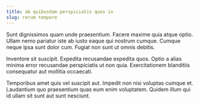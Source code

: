 ```yaml
---
title: ab quibusdam perspiciatis quos in
slug: rerum tempore
---
```


Sunt dignissimos quam unde praesentium. Facere maxime quia atque optio. Ullam nemo pariatur iste ab iusto eaque qui nostrum cumque. Cumque neque ipsa sunt dolor cum. Fugiat non sunt ut omnis debitis.

Inventore sit suscipit. Expedita recusandae expedita quos. Optio a alias minima error recusandae perspiciatis ut non quia. Exercitationem blanditiis consequatur aut mollitia occaecati.

Temporibus amet quis vel suscipit aut. Impedit non nisi voluptas cumque et. Laudantium quo praesentium quas eum enim voluptatem. Quidem illum qui id ullam sit sunt aut sunt nesciunt.
